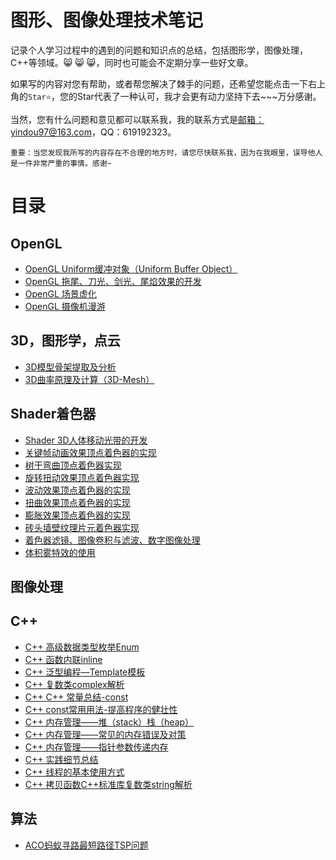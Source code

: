 # 图形、图像处理技术笔记

记录个人学习过程中的遇到的问题和知识点的总结，包括图形学，图像处理，C++等领域。:smile_cat: :smile_cat: :smile_cat:，同时也可能会不定期分享一些好文章。

如果写的内容对您有帮助，或者帮您解决了棘手的问题，还希望您能点击一下右上角的``Star⭐️``，您的Star代表了一种认可，我才会更有动力坚持下去~~~万分感谢。

当然，您有什么问题和意见都可以联系我，我的联系方式是[邮箱：yindou97@163.com](mailto:yindou97@163.com)，QQ：619192323。

``重要：当您发现我所写的内容存在不合理的地方时，请您尽快联系我，因为在我眼里，误导他人是一件非常严重的事情。感谢~``

# 目录

## OpenGL

- [OpenGL Uniform缓冲对象（Uniform Buffer Object）](https://blog.csdn.net/ModestBean/article/details/79130517)
- [OpenGL 拖尾、刀光、剑光、尾焰效果的开发](https://blog.csdn.net/ModestBean/article/details/79245439)
- [OpenGL 场景虚化](https://blog.csdn.net/ModestBean/article/details/79512208)
- [OpenGL 摄像机漫游](https://blog.csdn.net/ModestBean/article/details/79130876)

## 3D，图形学，点云

- [3D模型骨架提取及分析](https://blog.csdn.net/ModestBean/article/details/89632272)
- [3D曲率原理及计算（3D-Mesh）](https://blog.csdn.net/ModestBean/article/details/89438082)

## Shader着色器

- [Shader 3D人体移动光带的开发](https://blog.csdn.net/ModestBean/article/details/79241519)
- [关键帧动画效果顶点着色器的实现](https://blog.csdn.net/ModestBean/article/details/79152173)
- [树干弯曲顶点着色器实现](https://blog.csdn.net/ModestBean/article/details/79151382)
- [旋转扭动效果顶点着色器实现](https://blog.csdn.net/ModestBean/article/details/79141241)
- [波动效果顶点着色器的实现](https://blog.csdn.net/ModestBean/article/details/79139315)
- [扭曲效果顶点着色器的实现](https://blog.csdn.net/ModestBean/article/details/79171289)
- [膨胀效果顶点着色器的实现](https://blog.csdn.net/ModestBean/article/details/79171410)
- [砖头墙壁纹理片元着色器实现](https://blog.csdn.net/ModestBean/article/details/79187023)
- [着色器滤镜、图像卷积与滤波、数字图像处理](https://blog.csdn.net/ModestBean/article/details/79192901)
- [体积雾特效的使用](https://blog.csdn.net/ModestBean/article/details/79251244)

## 图像处理

## C++

 - [C++ 高级数据类型枚举Enum](https://blog.csdn.net/ModestBean/article/details/79173704)
 - [C++ 函数内联inline](https://blog.csdn.net/ModestBean/article/details/79178943)
 - [C++ 泛型编程—Template模板](https://blog.csdn.net/ModestBean/article/details/79562998)
 - [C++ 复数类complex解析](https://blog.csdn.net/ModestBean/article/details/79592468)
 - [C++ C++ 常量总结-const](https://blog.csdn.net/ModestBean/article/details/84995798)
 - [C++ const常用用法-提高程序的健壮性](https://blog.csdn.net/ModestBean/article/details/85007434)
 - [C++ 内存管理——堆（stack）栈（heap）](https://blog.csdn.net/ModestBean/article/details/85258980)
 - [C++ 内存管理——常见的内存错误及对策](https://blog.csdn.net/ModestBean/article/details/85344851)
 - [C++ 内存管理——指针参数传递内存](https://blog.csdn.net/ModestBean/article/details/85375163)
 - [C++ 实践细节总结](https://blog.csdn.net/ModestBean/article/details/86481072)
 - [C++ 线程的基本使用方式](https://blog.csdn.net/ModestBean/article/details/90272892)
 - [C++ 拷贝函数C++标准库复数类string解析](https://blog.csdn.net/ModestBean/article/details/90273092)

## 算法

 - [ACO蚂蚁寻路最短路径TSP问题](https://blog.csdn.net/ModestBean/article/details/101852092)
